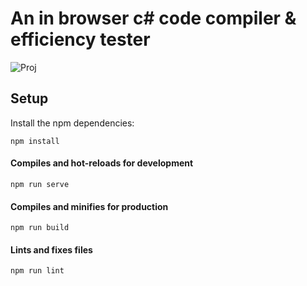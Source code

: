# An in browser c# code compiler & efficiency tester

![Proj](https://user-images.githubusercontent.com/11881500/78408991-6e403280-7600-11ea-9cda-3c2e7c004b2b.PNG)

## Setup
Install the npm dependencies:
```
npm install
```
#### Compiles and hot-reloads for development
```
npm run serve
```

#### Compiles and minifies for production
```
npm run build
```

#### Lints and fixes files
```
npm run lint
```

